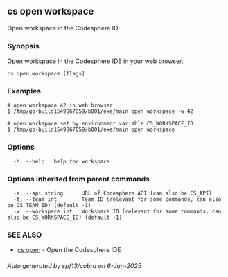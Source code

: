## cs open workspace

Open workspace in the Codesphere IDE

### Synopsis

Open workspace in the Codesphere IDE in your web browser.

```
cs open workspace [flags]
```

### Examples

```
# open workspace 42 in web browser
$ /tmp/go-build1549867059/b001/exe/main open workspace -w 42

# open workspace set by environment variable CS_WORKSPACE_ID
$ /tmp/go-build1549867059/b001/exe/main open workspace 
```

### Options

```
  -h, --help   help for workspace
```

### Options inherited from parent commands

```
  -a, --api string      URL of Codesphere API (can also be CS_API)
  -t, --team int        Team ID (relevant for some commands, can also be CS_TEAM_ID) (default -1)
  -w, --workspace int   Workspace ID (relevant for some commands, can also be CS_WORKSPACE_ID) (default -1)
```

### SEE ALSO

* [cs open](cs_open.md)	 - Open the Codesphere IDE

###### Auto generated by spf13/cobra on 6-Jun-2025
